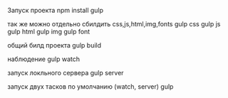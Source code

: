 Запуск проекта
npm install
gulp


так же можно отдельно сбилдить css,js,html,img,fonts
gulp css
gulp js
gulp html
gulp img
gulp font

общий билд проекта
gulp build

наблюдение
gulp watch

запуск локльного сервера
gulp server

запуск двух тасков по умолчанию (watch, server)
gulp

